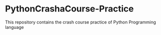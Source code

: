 # PythonCrashaCourse-Practice
This repository contains the crash course practice of Python Programming language
